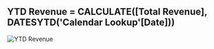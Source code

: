 ## YTD Revenue = CALCULATE([Total Revenue], DATESYTD('Calendar Lookup'[Date]))

![YTD Revenue](https://github.com/marialyk77/PowerBI_Code_Diary/assets/139682076/ce0e7f60-82f2-4abc-a5fc-8bc86d3aeddc)
